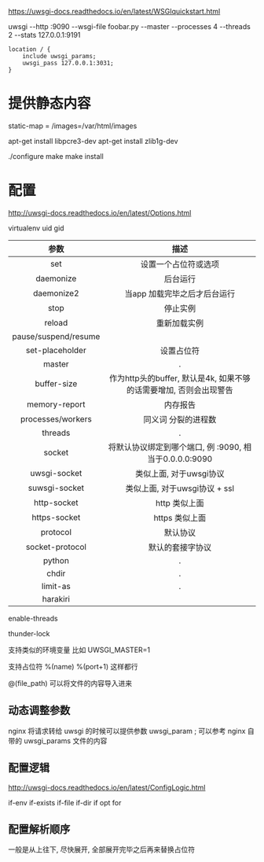 https://uwsgi-docs.readthedocs.io/en/latest/WSGIquickstart.html


uwsgi --http :9090 --wsgi-file foobar.py --master --processes 4 --threads 2 --stats 127.0.0.1:9191

```
location / {
    include uwsgi_params;
    uwsgi_pass 127.0.0.1:3031;
}
```


# 提供静态内容 #
static-map = /images=/var/html/images

apt-get install libpcre3-dev
apt-get install zlib1g-dev

./configure
make 
make install
 

# 配置 #
http://uwsgi-docs.readthedocs.io/en/latest/Options.html

virtualenv
uid
gid


参数|描述
:-:|:-:
set|设置一个占位符或选项
daemonize|后台运行
daemonize2|当app 加载完毕之后才后台运行
stop|停止实例
reload|重新加载实例
pause/suspend/resume|
set-placeholder|设置占位符
master|.
buffer-size|作为http头的buffer, 默认是4k, 如果不够的话需要增加, 否则会出现警告
memory-report|内存报告
processes/workers|同义词 分裂的进程数
threads|.
socket|将默认协议绑定到哪个端口, 例 :9090, 相当于0.0.0.0:9090
uwsgi-socket| 类似上面, 对于uwsgi协议
suwsgi-socket| 类似上面, 对于uwsgi协议 + ssl
http-socket| http 类似上面
https-socket| https 类似上面
protocol|默认协议
socket-protocol|默认的套接字协议
python|. 
chdir|.
limit-as|.
harakiri|
enable-threads


thunder-lock


支持类似的环境变量 比如 UWSGI_MASTER=1



支持占位符 %(name)
%(port+1) 这样都行

@(file_path) 可以将文件的内容导入进来

## 动态调整参数 ##
nginx 将请求转给 uwsgi 的时候可以提供参数
uwsgi_param <name> <value>;
可以参考 nginx 自带的 uwsgi_params 文件的内容


## 配置逻辑 ##
http://uwsgi-docs.readthedocs.io/en/latest/ConfigLogic.html

if-env if-exists if-file if-dir if opt
for

## 配置解析顺序 ##
一般是从上往下, 尽快展开, 全部展开完毕之后再来替换占位符


